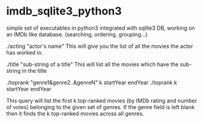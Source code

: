 # imdb_sqlite3_python3
simple set of executables in python3 integrated with sqlite3 DB, working on an IMDb like database. (searching, ordering, grouping...)

./acting "actor's name" 
This will give you the list of all the movies the actor has worked in.

./title "sub-string of a title"
This will list all the movies which have the sub-string in the title

./toprank "genre1&genre2..&genreN" k startYear endYear
./toprank k startYear endYear

This query will list the first k top-ranked movies (by IMDb rating and number of votes) belonging to the given set of genres.
If the genre field is left blank then it finds the k top-ranked movies across all genres.

